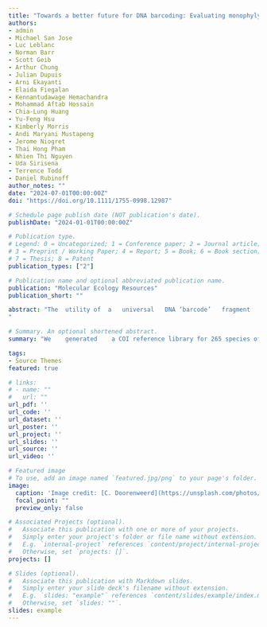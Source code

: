 ```yaml
---
title: "Towards a better future for DNA barcoding: Evaluating monophyly‐ and distance‐based species identification using COI gene fragments of Dacini fruit flies"
authors:
- admin
- Michael San Jose
- Luc Leblanc
- Norman Barr
- Scott Geib
- Arthur Chung
- Julian Dupuis
- Arni Ekayanti
- Elaida Fiegalan
- Kennantudawage Hemachandra
- Mohammad Aftab Hossain
- Chia-Lung Huang
- Yu-Feng Hsu
- Kimberly Morris
- Andi Maryani Mustapeng
- Jerome Niogret
- Thai Hong Pham
- Nhien Thi Nguyen
- Uda Sirisena
- Terrence Todd
- Daniel Rubinoff
author_notes: ""
date: "2024-07-01T00:00:00Z"
doi: "https://doi.org/10.1111/1755-0998.12987"

# Schedule page publish date (NOT publication's date).
publishDate: "2024-01-01T00:00:00Z"

# Publication type.
# Legend: 0 = Uncategorized; 1 = Conference paper; 2 = Journal article;
# 3 = Preprint / Working Paper; 4 = Report; 5 = Book; 6 = Book section;
# 7 = Thesis; 8 = Patent
publication_types: ["2"]

# Publication name and optional abbreviated publication name.
publication: "Molecular Ecology Resources"
publication_short: ""

abstract: "The	utility	of	a	universal	DNA	‘barcode’	fragment	(658	base	pairs	of	the	Cytochrome C Oxidase I [COI] gene) has been established as a useful tool for species identification, and widely criticized as one for understanding the evolutionary history of a group. Large amounts of COI sequence data have been produced that hold promise for rapid species identification, for example, for biosecurity. The fruit fly tribe Dacini holds about	a	thousand	species,	of	which	80	are	pests	of	economic	concern.	We	generated	 a COI reference library for 265 species of Dacini containing 5601 sequences that span most	of	the	COI	gene	using	circular	 consensus	 sequencing.	 We	compared	 distance	 metrics versus monophyly assessments for species identification and although we found	a	‘soft’	barcode	 gap	around	 2%	pairwise	 distance,	the	exceptions	 to	this	rule	 dictate that a monophyly assessment is the only reliable method for species identification.	We	found	that	all	fragments	 regularly	used	for	Dacini	fruit	fly	identification	 >450 base	pairs	long	provide	 similar	resolution.	11.3%	of	the	species	 in	our	dataset	 were	 non-	monophyletic	in	a	COI	tree,	which	is	mostly	 due	to	species	 complexes.	We	conclude	with	recommendations	 for	the	future	generation	 and	use	of	COI	libraries.	 We	 revise the generic assignment of Dacus transversus stat. rev. Hardy 1982, and Dacus perpusillus stat. rev. Drew 1971 and we establish Dacus maculipterus	White	1998	syn.	 nov. as a junior synonym of Dacus satanas Liang et al. 1993.
"

# Summary. An optional shortened abstract.
summary: "We	generated	 a COI reference library for 265 species of Dacini containing 5601 sequences that span most	of	the	COI	gene	using	circular	 consensus	 sequencing.	 We	compared	 distance	 metrics versus monophyly assessments for species identification and although we found	a	‘soft’	barcode	 gap	around	 2%	pairwise	 distance,	the	exceptions	 to	this	rule	 dictate that a monophyly assessment is the only reliable method for species identification."

tags:
- Source Themes
featured: true

# links:
# - name: ""
#   url: ""
url_pdf: ''
url_code: ''
url_dataset: ''
url_poster: ''
url_project: ''
url_slides: ''
url_source: ''
url_video: ''

# Featured image
# To use, add an image named `featured.jpg/png` to your page's folder. 
image:
  caption: 'Image credit: [C. Doorenweerd](https://unsplash.com/photos/jdD8gXaTZsc)'
  focal_point: ""
  preview_only: false

# Associated Projects (optional).
#   Associate this publication with one or more of your projects.
#   Simply enter your project's folder or file name without extension.
#   E.g. `internal-project` references `content/project/internal-project/index.md`.
#   Otherwise, set `projects: []`.
projects: []

# Slides (optional).
#   Associate this publication with Markdown slides.
#   Simply enter your slide deck's filename without extension.
#   E.g. `slides: "example"` references `content/slides/example/index.md`.
#   Otherwise, set `slides: ""`.
slides: example
---
```


